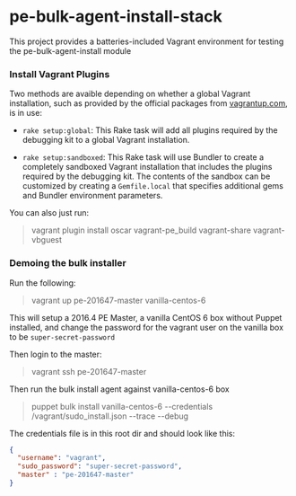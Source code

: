 # pe-bulk-agent-install-stack

This project provides a batteries-included Vagrant environment for testing the pe-bulk-agent-install module

### Install Vagrant Plugins

Two methods are avaible depending on whether a global Vagrant installation, such as provided by the official packages from [vagrantup.com](http://vagrantup.com), is in use:

  - `rake setup:global`:
    This Rake task will add all plugins required by the debugging kit to a global Vagrant installation.

  - `rake setup:sandboxed`:
    This Rake task will use Bundler to create a completely sandboxed Vagrant installation that includes the plugins required by the debugging kit.
    The contents of the sandbox can be customized by creating a `Gemfile.local` that specifies additional gems and Bundler environment parameters.

You can also just run:

> vagrant plugin install oscar vagrant-pe_build vagrant-share vagrant-vbguest

### Demoing the bulk installer

Run the following:

> vagrant up pe-201647-master vanilla-centos-6

This will setup a 2016.4 PE Master, a vanilla CentOS 6 box without Puppet installed, and change the password for the vagrant user on the vanilla box to be `super-secret-password`

Then login to the master:

> vagrant ssh pe-201647-master

Then run the bulk install agent against vanilla-centos-6 box

> puppet bulk install vanilla-centos-6 --credentials /vagrant/sudo_install.json --trace --debug

The credentials file is in this root dir and should look like this:

```json
{
  "username": "vagrant",
  "sudo_password": "super-secret-password",
  "master" : "pe-201647-master"
}
```
